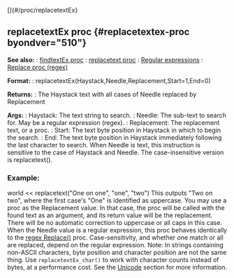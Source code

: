 []{#/proc/replacetextEx}
## replacetextEx proc {#replacetextex-proc byondver="510"}
**See also:**
:   [findtextEx proc](#/proc/findtextEx)
:   [replacetext proc](#/proc/replacetext)
:   [Regular expressions](#/%7Bnotes%7D/regex)
:   [Replace proc (regex)](#/regex/proc/Replace)
<!-- -->
**Format:**
:   replacetextEx(Haystack,Needle,Replacement,Start=1,End=0)
<!-- -->
**Returns:**
:   The Haystack text with all cases of Needle replaced by Replacement
<!-- -->
**Args:**
:   Haystack: The text string to search.
:   Needle: The sub-text to search for. May be a regular expression
    (regex).
:   Replacement: The replacement text, or a proc.
:   Start: The text byte position in Haystack in which to begin the
    search.
:   End: The text byte position in Haystack immediately following the
    last character to search.
When Needle is text, this instruction is sensitive to the case of
Haystack and Needle. The case-insensitive version is replacetext().
### Example:
world \<\< replacetext(\"One on one\", \"one\", \"two\")
This outputs \"Two on two\", where the first case\'s \"One\" is
identified as uppercase.
You may use a proc as the Replacement value. In that case, the proc will
be called with the found text as an argument, and its return value will
be the replacement. There will be no automatic correction to uppercase
or all caps in this case.
When the Needle value is a regular expression, this proc behaves
identically to the [regex Replace()](#/regex/proc/Replace) proc.
Case-sensitivity, and whether one match or all are replaced, depend on
the regular expression.
Note: In strings containing non-ASCII characters, byte position and
character position are not the same thing. Use `replacetextEx_char()` to
work with character counts instead of bytes, at a performance cost. See
the [Unicode](#/%7Bnotes%7D/Unicode) section for more information.
